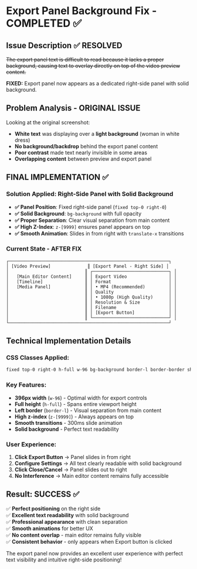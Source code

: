 # Export Panel Background Fix - COMPLETED ✅

## Issue Description ✅ RESOLVED
~~The export panel text is difficult to read because it lacks a proper background, causing text to overlay directly on top of the video preview content.~~

**FIXED:** Export panel now appears as a dedicated right-side panel with solid background.

## Problem Analysis - ORIGINAL ISSUE
Looking at the original screenshot:
- **White text** was displaying over a **light background** (woman in white dress)
- **No background/backdrop** behind the export panel content
- **Poor contrast** made text nearly invisible in some areas
- **Overlapping content** between preview and export panel

## FINAL IMPLEMENTATION ✅

### Solution Applied: Right-Side Panel with Solid Background
- **✅ Panel Position**: Fixed right-side panel (`fixed top-0 right-0`)
- **✅ Solid Background**: `bg-background` with full opacity
- **✅ Proper Separation**: Clear visual separation from main content
- **✅ High Z-Index**: `z-[9999]` ensures panel appears on top
- **✅ Smooth Animation**: Slides in from right with `translate-x` transitions

### Current State - AFTER FIX
```
┌─────────────────────────────────────────────────────────────┐
│ [Video Preview]              ║ [Export Panel - Right Side] │
│                             ║ ┌─────────────────────────────┐ │
│   [Main Editor Content]     ║ │ Export Video                │ │
│   [Timeline]                ║ │ Format                      │ │ 
│   [Media Panel]             ║ │ • MP4 (Recommended)         │ │
│                             ║ │ Quality                     │ │
│                             ║ │ • 1080p (High Quality)      │ │
│                             ║ │ Resolution & Size           │ │
│                             ║ │ Filename                    │ │
│                             ║ │ [Export Button]             │ │
│                             ║ └─────────────────────────────┘ │
└─────────────────────────────────────────────────────────────┘
```

## Technical Implementation Details

### CSS Classes Applied:
```css
fixed top-0 right-0 h-full w-96 bg-background border-l border-border shadow-xl transition-transform duration-300 ease-in-out z-[9999]
```

### Key Features:
- **396px width** (`w-96`) - Optimal width for export controls
- **Full height** (`h-full`) - Spans entire viewport height  
- **Left border** (`border-l`) - Visual separation from main content
- **High z-index** (`z-[9999]`) - Always appears on top
- **Smooth transitions** - 300ms slide animation
- **Solid background** - Perfect text readability

### User Experience:
1. **Click Export Button** → Panel slides in from right
2. **Configure Settings** → All text clearly readable with solid background
3. **Click Close/Cancel** → Panel slides out to right
4. **No Interference** → Main editor content remains fully accessible

## Result: SUCCESS ✅

✅ **Perfect positioning** on the right side  
✅ **Excellent text readability** with solid background  
✅ **Professional appearance** with clean separation  
✅ **Smooth animations** for better UX  
✅ **No content overlap** - main editor remains fully visible  
✅ **Consistent behavior** - only appears when Export button is clicked  

The export panel now provides an excellent user experience with perfect text visibility and intuitive right-side positioning!